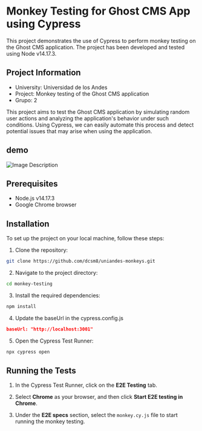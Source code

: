 # Monkey Testing for Ghost CMS App using Cypress

This project demonstrates the use of Cypress to perform monkey testing on the Ghost CMS application. The project has been developed and tested using Node v14.17.3.

## Project Information

- University: Universidad de los Andes
- Project: Monkey testing of the Ghost CMS application
- Grupo: 2

This project aims to test the Ghost CMS application by simulating random user actions and analyzing the application's behavior under such conditions. Using Cypress, we can easily automate this process and detect potential issues that may arise when using the application.

## demo

![Image Description](./docs/uniandes-monkeys.gif)

## Prerequisites

- Node.js v14.17.3
- Google Chrome browser

## Installation

To set up the project on your local machine, follow these steps:

1. Clone the repository:

```bash
git clone https://github.com/dcsm8/uniandes-monkeys.git
```

2. Navigate to the project directory:

```bash
cd monkey-testing
```

3. Install the required dependencies:

```bash
npm install
```

4. Update the baseUrl in the cypress.config.js

```json
baseUrl: "http://localhost:3001"
```

5. Open the Cypress Test Runner:

```bash
npx cypress open
```

## Running the Tests

1. In the Cypress Test Runner, click on the **E2E Testing** tab.

2. Select **Chrome** as your browser, and then click **Start E2E testing in Chrome**.

3. Under the **E2E specs** section, select the `monkey.cy.js` file to start running the monkey testing.
